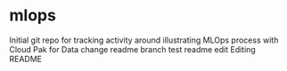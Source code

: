 # mlops
Initial git repo for tracking activity around illustrating MLOps process with Cloud Pak for Data
change readme
branch test readme edit
Editing README
